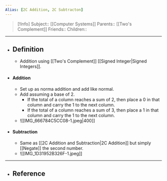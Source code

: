 ```yaml
---
Alias: [2C Addition, 2C Subtracton]
---
```

> [!Info]
> Subject:: [[Computer Systems]]
> Parents:: [[Two's Complement]]
> Friends:: 
> Children:: 
---
- ## Definition
	- Addition using [[Two's Complement]] [[Signed Integer|Signed Integers]].
- #### Addition
	- Set up as norma addition and add like normal.
	- Add assuming a base of 2.
		- If the total of a column reaches a sum of 2, then place a 0 in that column and carry the 1 to the next column.
		- If the total of a column reaches a sum of 3, then place a 1 in that column and carry the 1 to the next column.
	- ![[IMG_666784C5CC08-1.jpeg|400]]
- #### Subtraction
	- Same as [[2C Addition and Subtraction|2C Addition]] but simply [[Negate]] the second number.
	- ![[IMG_1D31952B326F-1.jpeg]]
---
- ## Reference